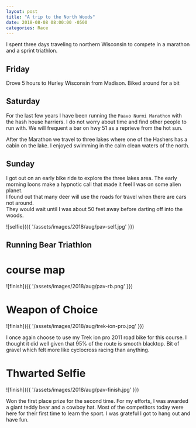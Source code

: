 ```yaml
---
layout: post
title: "A trip to the North Woods"
date: 2018-08-08 08:00:00 -0500
categories: Race
---
```


I spent three days traveling to northern Wisconsin to compete in a marathon and a sprint triathlon.



## Friday
Drove 5 hours to Hurley Wisconsin from Madison. 
Biked around for a bit 

## Saturday
For the last few years I have been running the `Paavo Nurmi Marathon` with the hash house harriers.
I do not worry about time and find other people to run with. 
We will frequent a bar on hwy 51 as a reprieve from the hot sun.

After the Marathon we travel to three lakes where one of the Hashers has a cabin on the lake.
I enjoyed swimming in the calm clean waters of the north.

## Sunday
I got out on an early bike ride to explore the three lakes area. 
The early morning loons make a hypnotic call that made it feel I was on some alien planet.  
I found out that many deer will use the roads for travel when there are cars not around.  
They would wait until I was about 50 feet away before darting off into the woods. 

![selfie]({{ '/assets/images/2018/aug/pav-self.jpg' }})

## Running Bear Triathlon

# course map
![finish]({{ '/assets/images/2018/aug/pav-rb.png' }})


# Weapon of Choice
![finish]({{ '/assets/images/2018/aug/trek-ion-pro.jpg' }})

I once again choose to use my Trek ion pro 2011 road bike for this course. 
I thought it did well given that 95% of the route is smooth blacktop.
Bit of gravel which felt more like cyclocross racing than anything.

# Thwarted Selfie 
![finish]({{ '/assets/images/2018/aug/pav-finish.jpg' }})

Won the first place prize for the second time.
For my efforts, I was awarded a giant teddy bear and a cowboy hat.
Most of the competitors today were here for their first time to learn the sport. 
I was grateful I got to hang out and have fun.


